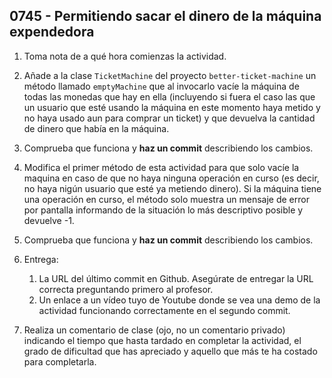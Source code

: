 ## 0745 - Permitiendo sacar el dinero de la máquina expendedora

1. Toma nota de a qué hora comienzas la actividad.

2. Añade a la clase `TicketMachine` del proyecto `better-ticket-machine` un método llamado `emptyMachine` que al invocarlo vacíe la máquina de todas las monedas que hay en ella (incluyendo si fuera el caso las que un usuario que esté usando la máquina en este momento haya metido y no haya usado aun para comprar un ticket) y que devuelva la cantidad de dinero que había en la máquina.

2. Comprueba que funciona y __haz un commit__ describiendo los cambios.

3. Modifica el primer método de esta actividad para que solo vacíe la maquina en caso de que no haya ninguna operación en curso (es decir, no haya nigún usuario que esté ya metiendo dinero). Si la máquina tiene una operación en curso, el método solo muestra un mensaje de error por pantalla informando de la situación lo más descriptivo posible y devuelve -1.

4. Comprueba que funciona y __haz un commit__ describiendo los cambios.

5. Entrega:

    1. La URL del último commit en Github. Asegúrate de entregar la URL correcta preguntando primero al profesor.
    2. Un enlace a un vídeo tuyo de Youtube donde se vea una demo de la actividad funcionando correctamente en el segundo commit.
    
6. Realiza un comentario de clase (ojo, no un comentario privado) indicando el tiempo que hasta tardado en completar la actividad, el grado de dificultad que has apreciado y aquello que más te ha costado para completarla.


